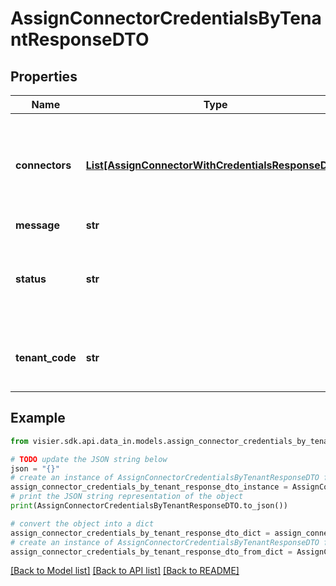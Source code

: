 # AssignConnectorCredentialsByTenantResponseDTO


## Properties

Name | Type | Description | Notes
------------ | ------------- | ------------- | -------------
**connectors** | [**List[AssignConnectorWithCredentialsResponseDTO]**](AssignConnectorWithCredentialsResponseDTO.md) | A list of objects representing the assigned credentials and connectors. | [optional] 
**message** | **str** |  | [optional] 
**status** | **str** | The state of the credential assignment. Valid values are Succeed or Failed. | [optional] 
**tenant_code** | **str** | The unique identifier associated with the tenant. | [optional] 

## Example

```python
from visier.sdk.api.data_in.models.assign_connector_credentials_by_tenant_response_dto import AssignConnectorCredentialsByTenantResponseDTO

# TODO update the JSON string below
json = "{}"
# create an instance of AssignConnectorCredentialsByTenantResponseDTO from a JSON string
assign_connector_credentials_by_tenant_response_dto_instance = AssignConnectorCredentialsByTenantResponseDTO.from_json(json)
# print the JSON string representation of the object
print(AssignConnectorCredentialsByTenantResponseDTO.to_json())

# convert the object into a dict
assign_connector_credentials_by_tenant_response_dto_dict = assign_connector_credentials_by_tenant_response_dto_instance.to_dict()
# create an instance of AssignConnectorCredentialsByTenantResponseDTO from a dict
assign_connector_credentials_by_tenant_response_dto_from_dict = AssignConnectorCredentialsByTenantResponseDTO.from_dict(assign_connector_credentials_by_tenant_response_dto_dict)
```
[[Back to Model list]](../README.md#documentation-for-models) [[Back to API list]](../README.md#documentation-for-api-endpoints) [[Back to README]](../README.md)


